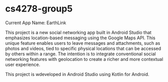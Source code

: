 # cs4278-group5

Current App Name: EarthLink

This project is a new social networking app built in Android Studio that emphasizes location-based messaging using the Google Maps API. This unique feature enables users to leave messages and attachments, such as photos and videos, tied to specific physical locations that can be accessed by others within a range. The intention is to integrate conventional social networking features with geolocation to create a richer and more contextual user experience.

This project is wdeveloped in Android Studio using Kotlin for Android.
